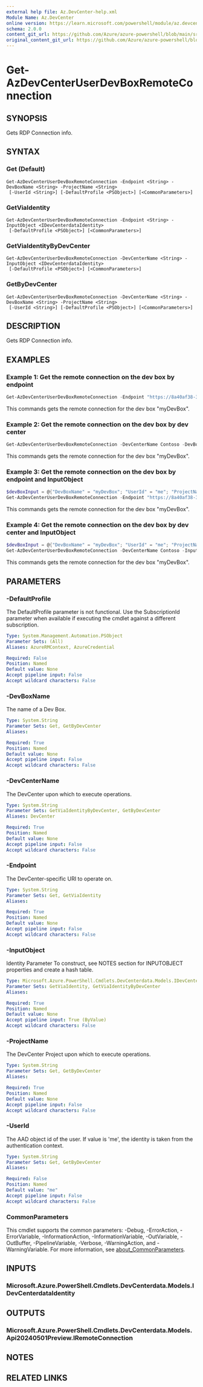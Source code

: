 ```yaml
---
external help file: Az.DevCenter-help.xml
Module Name: Az.DevCenter
online version: https://learn.microsoft.com/powershell/module/az.devcenter/get-azdevcenteruserdevboxremoteconnection
schema: 2.0.0
content_git_url: https://github.com/Azure/azure-powershell/blob/main/src/DevCenter/DevCenter/help/Get-AzDevCenterUserDevBoxRemoteConnection.md
original_content_git_url: https://github.com/Azure/azure-powershell/blob/main/src/DevCenter/DevCenter/help/Get-AzDevCenterUserDevBoxRemoteConnection.md
---
```


# Get-AzDevCenterUserDevBoxRemoteConnection

## SYNOPSIS
Gets RDP Connection info.

## SYNTAX

### Get (Default)
```
Get-AzDevCenterUserDevBoxRemoteConnection -Endpoint <String> -DevBoxName <String> -ProjectName <String>
 [-UserId <String>] [-DefaultProfile <PSObject>] [<CommonParameters>]
```

### GetViaIdentity
```
Get-AzDevCenterUserDevBoxRemoteConnection -Endpoint <String> -InputObject <IDevCenterdataIdentity>
 [-DefaultProfile <PSObject>] [<CommonParameters>]
```

### GetViaIdentityByDevCenter
```
Get-AzDevCenterUserDevBoxRemoteConnection -DevCenterName <String> -InputObject <IDevCenterdataIdentity>
 [-DefaultProfile <PSObject>] [<CommonParameters>]
```

### GetByDevCenter
```
Get-AzDevCenterUserDevBoxRemoteConnection -DevCenterName <String> -DevBoxName <String> -ProjectName <String>
 [-UserId <String>] [-DefaultProfile <PSObject>] [<CommonParameters>]
```

## DESCRIPTION
Gets RDP Connection info.

## EXAMPLES

### Example 1: Get the remote connection on the dev box by endpoint
```powershell
Get-AzDevCenterUserDevBoxRemoteConnection -Endpoint "https://8a40af38-3b4c-4672-a6a4-5e964b1870ed-contosodevcenter.centralus.devcenter.azure.com/" -DevBoxName myDevBox -ProjectName DevProject
```

This commands gets the remote connection for the dev box "myDevBox".

### Example 2: Get the remote connection on the dev box by dev center
```powershell
Get-AzDevCenterUserDevBoxRemoteConnection -DevCenterName Contoso -DevBoxName myDevBox -ProjectName DevProject
```

This commands gets the remote connection for the dev box "myDevBox".

### Example 3: Get the remote connection on the dev box by endpoint and InputObject
```powershell
$devBoxInput = @{"DevBoxName" = "myDevBox"; "UserId" = "me"; "ProjectName" = "DevProject" }
Get-AzDevCenterUserDevBoxRemoteConnection -Endpoint "https://8a40af38-3b4c-4672-a6a4-5e964b1870ed-contosodevcenter.centralus.devcenter.azure.com/" -InputObject $devBoxInput
```

This commands gets the remote connection for the dev box "myDevBox".

### Example 4: Get the remote connection on the dev box by dev center and InputObject
```powershell
$devBoxInput = @{"DevBoxName" = "myDevBox"; "UserId" = "me"; "ProjectName" = "DevProject" }
Get-AzDevCenterUserDevBoxRemoteConnection -DevCenterName Contoso -InputObject $devBoxInput
```

This commands gets the remote connection for the dev box "myDevBox".

## PARAMETERS

### -DefaultProfile
The DefaultProfile parameter is not functional.
Use the SubscriptionId parameter when available if executing the cmdlet against a different subscription.

```yaml
Type: System.Management.Automation.PSObject
Parameter Sets: (All)
Aliases: AzureRMContext, AzureCredential

Required: False
Position: Named
Default value: None
Accept pipeline input: False
Accept wildcard characters: False
```

### -DevBoxName
The name of a Dev Box.

```yaml
Type: System.String
Parameter Sets: Get, GetByDevCenter
Aliases:

Required: True
Position: Named
Default value: None
Accept pipeline input: False
Accept wildcard characters: False
```

### -DevCenterName
The DevCenter upon which to execute operations.

```yaml
Type: System.String
Parameter Sets: GetViaIdentityByDevCenter, GetByDevCenter
Aliases: DevCenter

Required: True
Position: Named
Default value: None
Accept pipeline input: False
Accept wildcard characters: False
```

### -Endpoint
The DevCenter-specific URI to operate on.

```yaml
Type: System.String
Parameter Sets: Get, GetViaIdentity
Aliases:

Required: True
Position: Named
Default value: None
Accept pipeline input: False
Accept wildcard characters: False
```

### -InputObject
Identity Parameter
To construct, see NOTES section for INPUTOBJECT properties and create a hash table.

```yaml
Type: Microsoft.Azure.PowerShell.Cmdlets.DevCenterdata.Models.IDevCenterdataIdentity
Parameter Sets: GetViaIdentity, GetViaIdentityByDevCenter
Aliases:

Required: True
Position: Named
Default value: None
Accept pipeline input: True (ByValue)
Accept wildcard characters: False
```

### -ProjectName
The DevCenter Project upon which to execute operations.

```yaml
Type: System.String
Parameter Sets: Get, GetByDevCenter
Aliases:

Required: True
Position: Named
Default value: None
Accept pipeline input: False
Accept wildcard characters: False
```

### -UserId
The AAD object id of the user.
If value is 'me', the identity is taken from the authentication context.

```yaml
Type: System.String
Parameter Sets: Get, GetByDevCenter
Aliases:

Required: False
Position: Named
Default value: "me"
Accept pipeline input: False
Accept wildcard characters: False
```

### CommonParameters
This cmdlet supports the common parameters: -Debug, -ErrorAction, -ErrorVariable, -InformationAction, -InformationVariable, -OutVariable, -OutBuffer, -PipelineVariable, -Verbose, -WarningAction, and -WarningVariable. For more information, see [about_CommonParameters](http://go.microsoft.com/fwlink/?LinkID=113216).

## INPUTS

### Microsoft.Azure.PowerShell.Cmdlets.DevCenterdata.Models.IDevCenterdataIdentity

## OUTPUTS

### Microsoft.Azure.PowerShell.Cmdlets.DevCenterdata.Models.Api20240501Preview.IRemoteConnection

## NOTES

## RELATED LINKS
